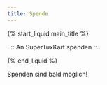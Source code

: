 ```yaml
---
title: Spende
---
```

{% start_liquid main_title %}

..:: An SuperTuxKart spenden ::..

{% end_liquid %}

Spenden sind bald möglich!

